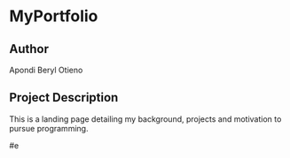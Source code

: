 # MyPortfolio

## Author

Apondi Beryl Otieno


## Project Description
This is a landing page detailing my background, projects and motivation to pursue programming.

#e